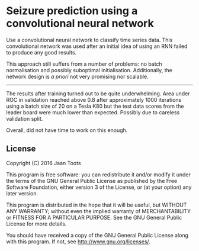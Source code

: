 # Seizure prediction using a convolutional neural network

Use a convolutional neural network to classify time series data. This
convolutional network was used after an initial idea of using an RNN
failed to produce any good results.

This approach still suffers from a number of problems: no batch
normalisation and possibly suboptimal initialisation. Additionally,
the network design is _a priori_ not very promising nor scalable.

---

The results after training turned out to be quite underwhelming. Area
under ROC in validation reached above 0.8 after approximately 1000
iterations using a batch size of 20 on a Tesla K80 but the test data
scores from the leader board were much lower than expected. Possibly
due to careless validation split.

Overall, did not have time to work on this enough.

## License

Copyright (C) 2016  Jaan Toots

This program is free software: you can redistribute it and/or modify
it under the terms of the GNU General Public License as published by
the Free Software Foundation, either version 3 of the License, or
(at your option) any later version.

This program is distributed in the hope that it will be useful,
but WITHOUT ANY WARRANTY; without even the implied warranty of
MERCHANTABILITY or FITNESS FOR A PARTICULAR PURPOSE.  See the
GNU General Public License for more details.

You should have received a copy of the GNU General Public License
along with this program.  If not, see <http://www.gnu.org/licenses/>.
